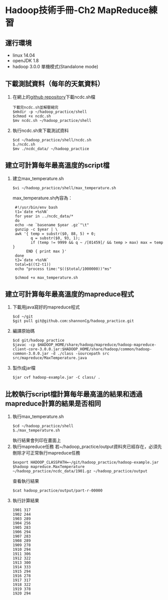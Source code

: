 # Hadoop技術手冊-Ch2 MapReduce練習
## 運行環境
- linux 14.04
- openJDK 1.8
- hadoop 3.0.0 單機模式(Standalone mode)

## 下載測試資料（每年的天氣資料）
1. 在網上的[github repository](https://gist.github.com/phstudy/1706f9635d088cc64327f50399bb7c87)下載ncdc.sh檔 
   ```
   下載完ncdc.sh並解壓縮完
   $mkdir -p ~/hadoop_practice/shell
   $chmod +x ncdc.sh
   $mv ncdc.sh ~/hadoop_practice/shell
   ``` 
1. 執行ncdc.sh來下載測試資料
   ```
   $cd ~/hadoop_practice/shell/ncdc.sh
   $./ncdc.sh
   $mv ./ncdc_data/ ~/hadoop_practice
   ```

## 建立可計算每年最高溫度的script檔
1. 建立max_temperature.sh
   ```
   $vi ~/hadoop_practice/shell/max_temperature.sh
   ```
   max_temperature.sh內容為：
   ```
    #!/usr/bin/env bash
    t1=`date +%s%N`
    for year in ../ncdc_data/*
    do
    echo -ne `basename $year .gz`"\t"
    gunzip -c $year | \
    awk '{ temp = substr($0, 88, 5) + 0;
           q = substr($0, 93, 1);
           if (temp != 9999 && q ~ /[01459]/ && temp > max) max = temp }
         END { print max }'
    done
    t2=`date +%s%N`
    total=$((t2-t1))
    echo "process time:"$(($total/1000000))"ms"
   ```
   ```
    $chmod +x max_temperature.sh
   ```

## 建立可計算每年最高溫度的mapreduce程式
1. 下載用java寫好的mapreduce程式
   ```
   $cd ~/git
   $git pull git@github.com:shannonCg/hadoop_practice.git
   ```
2. 編譯原始碼
   ```
   $cd git/hadoop_practice
   $javac -cp $HADOOP_HOME/share/hadoop/mapreduce/hadoop-mapreduce-client-core-3.0.0.jar:$HADOOP_HOME/share/hadoop/common/hadoop-common-3.0.0.jar -d ./class -sourcepath src src/mapreduce/MaxTemperature.java
   ```
3. 製作成jar檔
   ```
   $jar cvf hadoop-example.jar -C class/ .
   ```

## 比較執行script檔計算每年最高溫的結果和透過mapreduce計算的結果是否相同
1. 執行max_temperature.sh
   ```
   $cd ~/hadoop_practice/shell
   $./max_temperature.sh
   ```
   執行結果會列印在畫面上
2. 執行mapreduce任務
   若~/hadoop_practice/output資料夾已經存在，必須先刪除才可正常執行mapreduce任務
   ```
   $export HADOOP_CLASSPATH=~/git/hadoop_practice/hadoop-example.jar
   $hadoop mapreduce.MaxTemperature ~/hadoop_practice/ncdc_data/1901.gz ~/hadoop_practice/output
   ```
   查看執行結果
   ```
   $cat hadoop_practice/output/part-r-00000
   ```
3. 執行計算結果
   ```
   1901	317
   1902	244
   1903	289
   1904	256
   1905	283
   1906	294
   1907	283
   1908	289
   1909	278
   1910	294
   1911	306
   1912	322
   1913	300
   1914	333
   1915	294
   1916	278
   1917	317
   1918	322
   1919	378
   1920	294
   ```
   